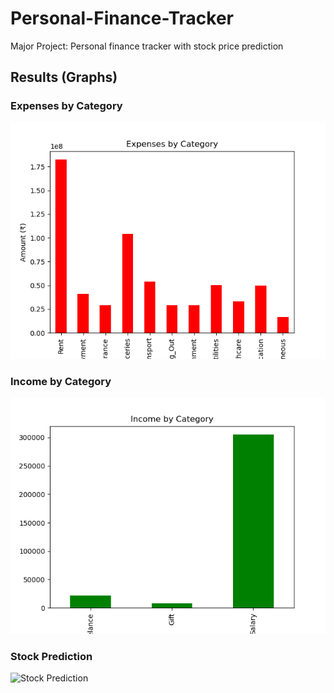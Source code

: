 # Personal-Finance-Tracker
Major Project: Personal finance tracker with stock price prediction 
## Results (Graphs)

### Expenses by Category
![Expenses Graph](outputs/expense_chart.png)

### Income by Category
![Income Graph](outputs/income_chart.png)

### Stock Prediction
![Stock Prediction](outputs/stock_prediction.png)

